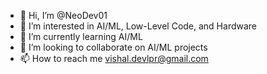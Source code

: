 - 👋 Hi, I’m @NeoDev01
- 👀 I’m interested in AI/ML, Low-Level Code, and Hardware
- 🌱 I’m currently learning AI/ML
- 💞️ I’m looking to collaborate on AI/ML projects
- 📫 How to reach me vishal.devlpr@gmail.com

<!---
NeoDev01/NeoDev01 is a ✨ special ✨ repository because its `README.md` (this file) appears on your GitHub profile.
You can click the Preview link to take a look at your changes.
--->
